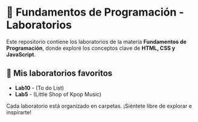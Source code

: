 # 🚀 Fundamentos de Programación - Laboratorios  

Este repositorio contiene los laboratorios de la materia **Fundamentos de Programación**, donde exploré los conceptos clave de **HTML, CSS y JavaScript**.

## 🌟 Mis laboratorios favoritos  
- **Lab10** - (To do List)  
- **Lab5** - (Little Shop of Kpop Music)  

Cada laboratorio está organizado en carpetas.
¡Siéntete libre de explorar e inspirarte!  
